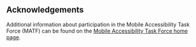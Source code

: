 ## Acknowledgements

Additional information about participation in the Mobile Accessibility Task Force (MATF) can be found on the [Mobile Accessibility Task Force home page](https://www.w3.org/groups/tf/mobile-a11y-tf/participants/).
